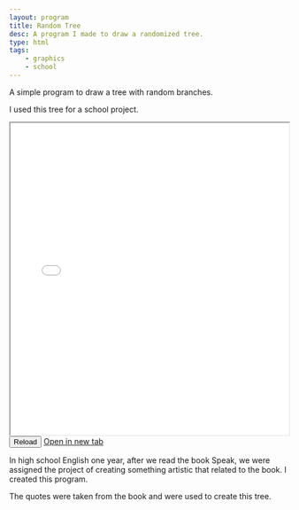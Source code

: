 ```yaml
---
layout: program
title: Random Tree
desc: A program I made to draw a randomized tree.
type: html
tags:
    - graphics
    - school
---
```


A simple program to draw a tree with random branches. 

I used this tree for a school project.

<iframe id="frame" style="max-width: 100%; width: 1000px; min-height: 563px" src="/src/speakTree.html"></iframe><br />
<button onclick="let frame = document.getElementById('frame'); frame.src = frame.src">Reload</button>
<a href="/src/speakTree.html" target="_blank">Open in new tab</a>

In high school English one year, after we read the book Speak, we were assigned the project of creating something artistic that related to the book. I created this program.

The quotes were taken from the book and were used to create this tree.